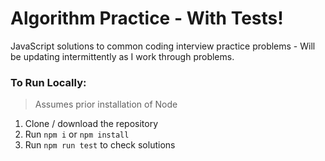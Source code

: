 # Algorithm Practice - With Tests!

JavaScript solutions to common coding interview practice problems - Will be updating intermittently as I work through problems.

### To Run Locally:

> Assumes prior installation of Node

1. Clone / download the repository
2. Run `npm i` or `npm install`
3. Run `npm run test` to check solutions
